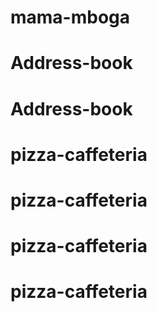 # mama-mboga
# Address-book
# Address-book
# pizza-caffeteria
# pizza-caffeteria
# pizza-caffeteria
# pizza-caffeteria
